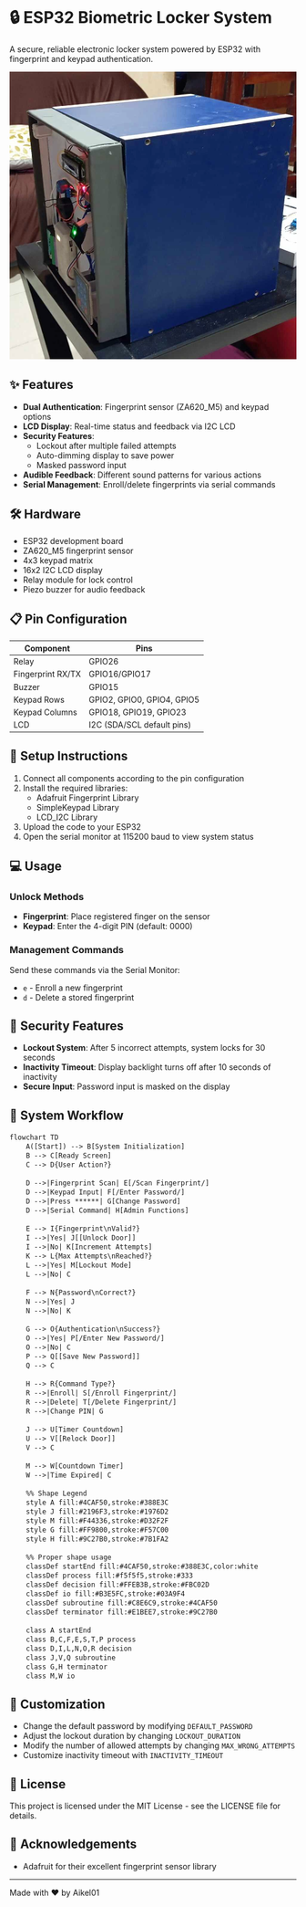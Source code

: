 # 🔒 ESP32 Biometric Locker System

A secure, reliable electronic locker system powered by ESP32 with fingerprint and keypad authentication.

![Locker System](https://raw.githubusercontent.com/AikeL01/ESP32-Fingerprint-Keypad-Locker/refs/heads/main/images/preview.png)

## ✨ Features

- **Dual Authentication**: Fingerprint sensor (ZA620_M5) and keypad options
- **LCD Display**: Real-time status and feedback via I2C LCD
- **Security Features**: 
  - Lockout after multiple failed attempts
  - Auto-dimming display to save power
  - Masked password input
- **Audible Feedback**: Different sound patterns for various actions
- **Serial Management**: Enroll/delete fingerprints via serial commands

## 🛠️ Hardware

- ESP32 development board
- ZA620_M5 fingerprint sensor
- 4x3 keypad matrix
- 16x2 I2C LCD display
- Relay module for lock control
- Piezo buzzer for audio feedback

## 📋 Pin Configuration

| Component | Pins |
|-----------|------|
| Relay | GPIO26 |
| Fingerprint RX/TX | GPIO16/GPIO17 |
| Buzzer | GPIO15 |
| Keypad Rows | GPIO2, GPIO0, GPIO4, GPIO5 |
| Keypad Columns | GPIO18, GPIO19, GPIO23 |
| LCD | I2C (SDA/SCL default pins) |

## 🚀 Setup Instructions

1. Connect all components according to the pin configuration
2. Install the required libraries:
   - Adafruit Fingerprint Library
   - SimpleKeypad Library
   - LCD_I2C Library
3. Upload the code to your ESP32
4. Open the serial monitor at 115200 baud to view system status

## 💻 Usage

### Unlock Methods

- **Fingerprint**: Place registered finger on the sensor
- **Keypad**: Enter the 4-digit PIN (default: 0000)

### Management Commands

Send these commands via the Serial Monitor:

- `e` - Enroll a new fingerprint
- `d` - Delete a stored fingerprint

## 🔐 Security Features

- **Lockout System**: After 5 incorrect attempts, system locks for 30 seconds
- **Inactivity Timeout**: Display backlight turns off after 10 seconds of inactivity
- **Secure Input**: Password input is masked on the display

## 🧩 System Workflow

```mermaid
flowchart TD
    A([Start]) --> B[System Initialization]
    B --> C[Ready Screen]
    C --> D{User Action?}
    
    D -->|Fingerprint Scan| E[/Scan Fingerprint/]
    D -->|Keypad Input| F[/Enter Password/]
    D -->|Press ******| G[Change Password]
    D -->|Serial Command| H[Admin Functions]
    
    E --> I{Fingerprint\nValid?}
    I -->|Yes| J[[Unlock Door]]
    I -->|No| K[Increment Attempts]
    K --> L{Max Attempts\nReached?}
    L -->|Yes| M[Lockout Mode]
    L -->|No| C
    
    F --> N{Password\nCorrect?}
    N -->|Yes| J
    N -->|No| K
    
    G --> O{Authentication\nSuccess?}
    O -->|Yes| P[/Enter New Password/]
    O -->|No| C
    P --> Q[[Save New Password]]
    Q --> C
    
    H --> R{Command Type?}
    R -->|Enroll| S[/Enroll Fingerprint/]
    R -->|Delete| T[/Delete Fingerprint/]
    R -->|Change PIN| G
    
    J --> U[Timer Countdown]
    U --> V[[Relock Door]]
    V --> C
    
    M --> W[Countdown Timer]
    W -->|Time Expired| C
    
    %% Shape Legend
    style A fill:#4CAF50,stroke:#388E3C
    style J fill:#2196F3,stroke:#1976D2
    style M fill:#F44336,stroke:#D32F2F
    style G fill:#FF9800,stroke:#F57C00
    style H fill:#9C27B0,stroke:#7B1FA2
    
    %% Proper shape usage
    classDef startEnd fill:#4CAF50,stroke:#388E3C,color:white
    classDef process fill:#f5f5f5,stroke:#333
    classDef decision fill:#FFEB3B,stroke:#FBC02D
    classDef io fill:#B3E5FC,stroke:#03A9F4
    classDef subroutine fill:#C8E6C9,stroke:#4CAF50
    classDef terminator fill:#E1BEE7,stroke:#9C27B0
    
    class A startEnd
    class B,C,F,E,S,T,P process
    class D,I,L,N,O,R decision
    class J,V,Q subroutine
    class G,H terminator
    class M,W io
```

## 📝 Customization

- Change the default password by modifying `DEFAULT_PASSWORD`
- Adjust the lockout duration by changing `LOCKOUT_DURATION`
- Modify the number of allowed attempts by changing `MAX_WRONG_ATTEMPTS`
- Customize inactivity timeout with `INACTIVITY_TIMEOUT`

## 📜 License

This project is licensed under the MIT License - see the LICENSE file for details.

## 🙏 Acknowledgements

- Adafruit for their excellent fingerprint sensor library

---

Made with ❤️ by Aikel01
